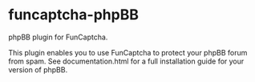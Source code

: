 funcaptcha-phpBB
====================

phpBB plugin for FunCaptcha.

This plugin enables you to use FunCaptcha to protect your phpBB forum from spam. See documentation.html for a full installation guide for your version of phpBB.